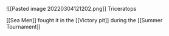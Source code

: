 ![[Pasted image 20220304121202.png]]
Triceratops

[[Sea Men]] fought it in the [[Victory pit]] during the [[Summer Tournament]]
